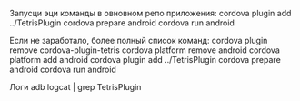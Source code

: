 Запусци эци команды в овновном репо приложения:
cordova plugin add ../TetrisPlugin
cordova prepare android
cordova run android

Если не заработало, более полный список команд:
cordova plugin remove cordova-plugin-tetris
cordova platform remove android
cordova platform add android
cordova plugin add ../TetrisPlugin
cordova prepare android
cordova run android

Логи
adb logcat | grep TetrisPlugin 